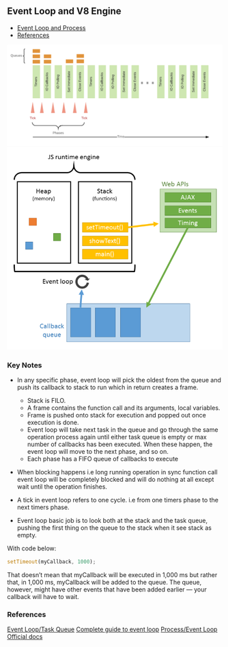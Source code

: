 ## Event Loop and V8 Engine

- [Event Loop and Process](#event-loop-and-process)
- [References](#references)

![](./event_loop_phases.png)
![](./v8_engine.png)

### Key Notes

- In any specific phase, event loop will pick the oldest from the queue and push its callback to stack to run which in return creates a frame.
  - Stack is FILO.
  - A frame contains the function call and its arguments, local variables.
  - Frame is pushed onto stack for execution and popped out once execution is done.
  - Event loop will take next task in the queue and go through the same operation process again until either task queue is empty or max number of callbacks has been executed. When these happen, the event loop will move to the next phase, and so on.
  - Each phase has a FIFO queue of callbacks to execute
- When blocking happens i.e long running operation in sync function call event loop will be completely blocked and will do nothing at all except wait until the operation finishes.
- A tick in event loop refers to one cycle. i.e from one timers phase to the next timers phase.

- Event loop basic job is to look both at the stack and the task queue, pushing the first thing on the queue to the stack when it see stack as empty.

With code below:
```js
setTimeout(myCallback, 1000);
```

That doesn’t mean that myCallback will be executed in 1,000 ms but rather that, in 1,000 ms, myCallback will be added to the queue. The queue, however, might have other events that have been added earlier — your callback will have to wait.

### References

[Event Loop/Task Queue](https://medium.com/@gaurav.pandvia/understanding-javascript-function-executions-tasks-event-loop-call-stack-more-part-1-5683dea1f5ec)
[Complete guide to event loop](https://blog.logrocket.com/a-complete-guide-to-the-node-js-event-loop/)
[Process/Event Loop Official docs](https://nodejs.org/en/docs/guides/event-loop-timers-and-nexttick/?source=post_page---------------------------)
